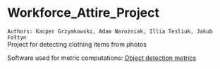 # Workforce_Attire_Project
`Authors: Kacper Grzymkowski, Adam Narożniak, Illia Tesliuk, Jakub Fołtyn`     
Project for detecting clothing items from photos   
  
Software used for metric computations: [Object detection metrics](https://github.com/rafaelpadilla/review_object_detection_metrics)
